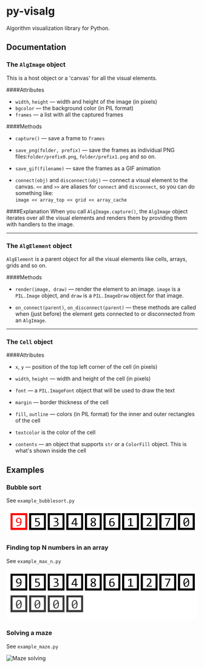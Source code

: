 # py-visalg
Algorithm visualization library for Python.

## Documentation

### The `AlgImage` object

This is a host object or a 'canvas' for all the visual elements.

####Attributes
* `width`, `height` — width and height of the image (in pixels)
* `bgcolor` — the background color (in PIL format)
* `frames` — a list with all the captured frames

####Methods
* `capture()` — save a frame to `frames`

* `save_png(folder, prefix)` — save the frames as individual PNG 
files:`folder/prefix0.png`, `folder/prefix1.png` and so on.

* `save_gif(filename)` — save the frames as a GIF animation

* `connect(obj)` and `disconnect(obj)` — connect a visual element to the canvas.
`<<` and `>>` are aliases for `connect` and `disconnect`, so you can do something
like:  
  `image << array_top << grid << array_cache`

####Explanation
When you call `AlgImage.capture()`, the `AlgImage` object iterates over all the
visual elements and renders them by providing them with handlers to the image.

---

### The `AlgElement` object
`AlgElement` is a parent object for all the visual elements like cells, arrays,
grids and so on. 

####Methods

* `render(image, draw)` — render the element to an image. `image` is a `PIL.Image`
object, and `draw` is a `PIL.ImageDraw` object for that image.

* `on_connect(parent)`, `on_disconnect(parent)` — these methods are called when
(just before) the element gets connected to or disconnected from an `AlgImage`.

---

### The `Cell` object

####Attributes

* `x`, `y` — position of the top left corner of the cell (in pixels)
* `width`, `height` — width and height of the cell (in pixels)
* `font` — a `PIL.ImageFont` object that will be used to draw the text   


* `margin` — border thickness of the cell
* `fill`, `outline` — colors (in PIL format) for the inner and outer rectangles of the cell
* `textcolor` is the color of the cell
* `contents` — an object that supports `str` or a `ColorFill` object. This is what's shown inside the cell

## Examples

### Bubble sort
See `example_bubblesort.py`

![Bubble sort](https://github.com/decorator-factory/py-visalg/blob/master/examples/bubblesort.gif?raw=true)

### Finding top N numbers in an array
See `example_max_n.py`

![Top N numbers](https://github.com/decorator-factory/py-visalg/blob/master/examples/max_n.gif?raw=true)

### Solving a maze
See `example_maze.py`

![Maze solving](https://github.com/decorator-factory/py-visalg/blob/master/examples/maze.gif?raw=true)

